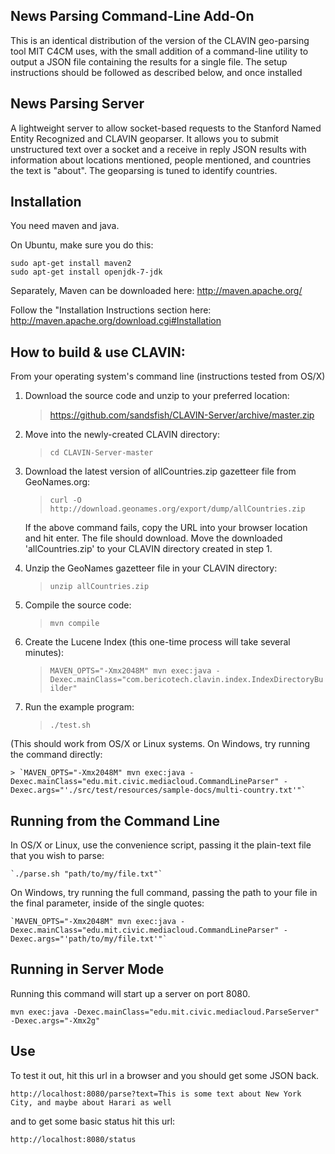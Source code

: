 News Parsing Command-Line Add-On
--------------------------------

This is an identical distribution of the version of the CLAVIN geo-parsing tool MIT C4CM 
uses, with the small addition of a command-line utility to output a JSON file containing
the results for a single file.  The setup instructions should be followed as described
below, and once installed


News Parsing Server
-------------------

A lightweight server to allow socket-based requests to the Stanford Named Entity 
Recognized and CLAVIN geoparser.  It allows you to submit unstructured text over a socket 
and a receive in reply JSON results with information about locations mentioned, people 
mentioned, and countries the text is "about".  The geoparsing is tuned to identify countries.

Installation
------------

You need maven and java.

On Ubuntu, make sure you do this:
```
sudo apt-get install maven2
sudo apt-get install openjdk-7-jdk
```

Separately, Maven can be downloaded here:
http://maven.apache.org/

Follow the "Installation Instructions section here:
http://maven.apache.org/download.cgi#Installation


How to build & use CLAVIN:
--------------------------

From your operating system's command line (instructions tested from OS/X)

1. Download the source code and unzip to your preferred location:
	> https://github.com/sandsfish/CLAVIN-Server/archive/master.zip

2. Move into the newly-created CLAVIN directory:
	> `cd CLAVIN-Server-master`

3. Download the latest version of allCountries.zip gazetteer file from GeoNames.org:
	> `curl -O http://download.geonames.org/export/dump/allCountries.zip`

	If the above command fails, copy the URL into your browser location and hit enter.
	The file should download.  Move the downloaded 'allCountries.zip' to your CLAVIN
	directory created in step 1.

4. Unzip the GeoNames gazetteer file in your CLAVIN directory:
	> `unzip allCountries.zip`

5. Compile the source code:
	> `mvn compile`

6. Create the Lucene Index (this one-time process will take several minutes):
	> `MAVEN_OPTS="-Xmx2048M" mvn exec:java -Dexec.mainClass="com.bericotech.clavin.index.IndexDirectoryBuilder"`

7. Run the example program:
	> `./test.sh`

(This should work from OS/X or Linux systems.  On Windows, try running the command directly:
	
	> `MAVEN_OPTS="-Xmx2048M" mvn exec:java -Dexec.mainClass="edu.mit.civic.mediacloud.CommandLineParser" -Dexec.args="'./src/test/resources/sample-docs/multi-country.txt'"`


Running from the Command Line
-------

In OS/X or Linux, use the convenience script, passing it the plain-text file that you wish to parse:
	
	`./parse.sh "path/to/my/file.txt"`

On Windows, try running the full command, passing the path to your file in the final parameter, inside of the single quotes:
	
	`MAVEN_OPTS="-Xmx2048M" mvn exec:java -Dexec.mainClass="edu.mit.civic.mediacloud.CommandLineParser" -Dexec.args="'path/to/my/file.txt'"`


Running in Server Mode
-------

Running this command will start up a server on port 8080.

```
mvn exec:java -Dexec.mainClass="edu.mit.civic.mediacloud.ParseServer" -Dexec.args="-Xmx2g"
```

Use
---

To test it out, hit this url in a browser and you should get some JSON back.

```
http://localhost:8080/parse?text=This is some text about New York City, and maybe about Harari as well
```

and to get some basic status hit this url:

```
http://localhost:8080/status
```
